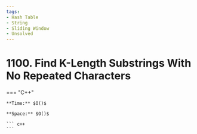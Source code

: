 ```yaml
---
tags:
- Hash Table
- String
- Sliding Window
- Unsolved
---
```



# 1100. Find K-Length Substrings With No Repeated Characters

=== "C++"

    **Time:** $O()$

    **Space:** $O()$

    ``` c++
    ```